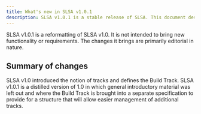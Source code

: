 ```yaml
---
title: What's new in SLSA v1.0.1
description: SLSA v1.0.1 is a stable release of SLSA. This document describes what has changed since v1.0.
---
```


SLSA v1.0.1 is a reformatting of SLSA v1.0. It is not intended to bring new functionality or requirements. The changes it brings are primarily editorial in nature.

## Summary of changes

SLSA v1.0 introduced the notion of tracks and defines the Build Track. SLSA v1.0.1 is a distilled version of 1.0 in which general introductory material was left out and where the Build Track is brought into a separate specification to provide for a structure that will allow easier management of additional tracks.

